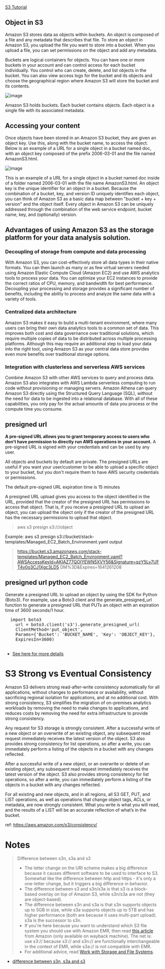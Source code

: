 [S3 Tutorial](https://www.simplilearn.com/tutorials/aws-tutorial/aws-s3)

## Object in S3
Amazon S3 stores data as objects within buckets. An object is composed of a file and any metadata that describes that file. To store an object in Amazon S3, you upload the file you want to store into a bucket. When you upload a file, you can set permissions on the object and add any metadata.

Buckets are logical containers for objects. You can have one or more buckets in your account and can control access for each bucket individually. You control who can create, delete, and list objects in the bucket. You can also view access logs for the bucket and its objects and choose the geographical region where Amazon S3 will store the bucket and its contents.

![image](https://user-images.githubusercontent.com/52529498/141747094-8f9babd7-b072-44f7-9636-84a5a45e3843.png)


Amazon S3 holds buckets. Each bucket contains objects. Each object is a single file with its associated metadata.

## Accessing your content
Once objects have been stored in an Amazon S3 bucket, they are given an object key. Use this, along with the bucket name, to access the object.
Below is an example of a URL for a single object in a bucket named doc, with an object key composed of the prefix 2006-03-01 and the file named AmazonS3.html.

![image](https://user-images.githubusercontent.com/52529498/141731144-466bc040-100c-419b-8dbc-ea357b2b21b2.png)

This is an example of a URL for a single object in a bucket named doc inside of a folder named 2006-03-01 with the file name AmazonS3.html.
An object key is the unique identifier for an object in a bucket. Because the combination of a bucket, key, and version ID uniquely identifies each object, you can think of Amazon S3 as a basic data map between "bucket + key + version" and the object itself. Every object in Amazon S3 can be uniquely addressed through the combination of the web service endpoint, bucket name, key, and (optionally) version.

## Advantages of using Amazon S3 as the storage platform for your data analysis solution.

### Decoupling of storage from compute and data processing
With Amazon S3, you can cost-effectively store all data types in their native formats. You can then launch as many or as few virtual servers needed using Amazon Elastic Compute Cloud (Amazon EC2) and use AWS analytics tools to process your data. You can optimize your EC2 instances to provide the correct ratios of CPU, memory, and bandwidth for best performance. Decoupling your processing and storage provides a significant number of benefits, including the ability to process and analyze the same data with a variety of tools.

### Centralized data architecture
Amazon S3 makes it easy to build a multi-tenant environment, where many users can bring their own data analytics tools to a common set of data. This improves both cost and data governance over traditional solutions, which require multiple copies of data to be distributed across multiple processing platforms. Although this may require an additional step to load your data into the right tool, using Amazon S3 as your central data store provides even more benefits over traditional storage options.

### Integration with clusterless and serverless AWS services
Combine Amazon S3 with other AWS services to query and process data. Amazon S3 also integrates with AWS Lambda serverless computing to run code without provisioning or managing servers. Amazon Athena can query Amazon S3 directly using the Structured Query Language (SQL), without the need for data to be ingested into a relational database.
With all of these capabilities, you only pay for the actual amounts of data you process or the compute time you consume.


## presigned url
**A pre-signed URL allows you to grant temporary access to users who don’t have permission to directly run AWS operations in your account.**
A pre-signed URL is signed with your credentials and can be used by any user.

All objects and buckets by default are private. The presigned URLs are useful if you want your user/customer to be able to upload a specific object to your bucket, but you don't require them to have AWS security credentials or permissions.  

The default pre-signed URL expiration time is 15 minutes

A presigned URL upload gives you access to the object identified in the URL, provided that the creator of the presigned URL has permissions to access that object. That is, if you receive a presigned URL to upload an object, you can upload the object only if the creator of the presigned URL has the necessary permissions to upload that object.

> aws s3 presign s3://<bucket-name>/object

Example:
  aws s3 presign s3://bucket/stack-templates/Managed_EC2_Batch_Environment.yaml
  output
  > https://bucket.s3.amazonaws.com/stack-templates/Managed_EC2_Batch_Environment.yaml?AWSAccessKeyId=AKIAZ77QOIYEWN5XVY56&Signature=qzY5Ly7UFT4y0o3CJ1Xgc3LD5
DM%3D&Expires=1641261208

  
 ## presigned url python code
Generate a presigned URL to upload an object by using the SDK for Python (Boto3). For example, use a Boto3 client and the generate_presigned_url function to generate a presigned URL that PUTs an object with an expiration time of 3600 seconds/1 hour.
  <pre>
  import boto3
    url = boto3.client('s3').generate_presigned_url(
    ClientMethod='put_object', 
    Params={'Bucket': 'BUCKET_NAME', 'Key': 'OBJECT_KEY'},
    ExpiresIn=3600)
  </pre>
  
 - [See here for more details](https://docs.aws.amazon.com/AmazonS3/latest/userguide/PresignedUrlUploadObject.html)
 
  
# S3 Strong vs Eventual Consistency  
  
Amazon S3 delivers strong read-after-write consistency automatically for all applications, without changes to performance or availability, without sacrificing regional isolation for applications, and at no additional cost. With strong consistency, S3 simplifies the migration of on-premises analytics workloads by removing the need to make changes to applications, and reduces costs by removing the need for extra infrastructure to provide strong consistency.

Any request for S3 storage is strongly consistent. After a successful write of a new object or an overwrite of an existing object, any subsequent read request immediately receives the latest version of the object. S3 also provides strong consistency for list operations, so after a write, you can immediately perform a listing of the objects in a bucket with any changes reflected.  

After a successful write of a new object, or an overwrite or delete of an existing object, any subsequent read request immediately receives the latest version of the object. S3 also provides strong consistency for list operations, so after a write, you can immediately perform a listing of the objects in a bucket with any changes reflected.

For all existing and new objects, and in all regions, all S3 GET, PUT, and LIST operations, as well as operations that change object tags, ACLs, or metadata, are now strongly consistent. What you write is what you will read, and the results of a LIST will be an accurate reflection of what’s in the bucket.
  
ref: https://aws.amazon.com/s3/consistency/  
# Notes
> Difference between s3n, s3a and s3
> - The letter change on the URI scheme makes a big difference because it causes different software to be used to interface to S3. Somewhat like the difference between http and https - it's only a one-letter change, but it triggers a big difference in behavior.
> - The difference between s3 and s3n/s3a is that s3 is a block-based overlay on top of Amazon S3, while s3n/s3a are not (they are object-based).
> - The difference between s3n and s3a is that s3n supports objects up to 5GB in size, while s3a supports objects up to 5TB and has higher performance (both are because it uses multi-part upload). s3a is the successor to s3n.
> - If you're here because you want to understand which S3 file system you should use with Amazon EMR, then read [this article](https://web.archive.org/web/20170718025436/https://aws.amazon.com/premiumsupport/knowledge-center/emr-file-system-s3/) from Amazon (only available on wayback machine). The net is: use s3:// because s3:// and s3n:// are functionally interchangeable in the context of EMR, while s3a:// is not compatible with EMR.
> - For additional advice, read [Work with Storage and File Systems](https://docs.aws.amazon.com/emr/latest/ManagementGuide/emr-plan-file-systems.html).

- [difference between s3n, s3a and s3](https://stackoverflow.com/questions/33356041/technically-what-is-the-difference-between-s3n-s3a-and-s3)
